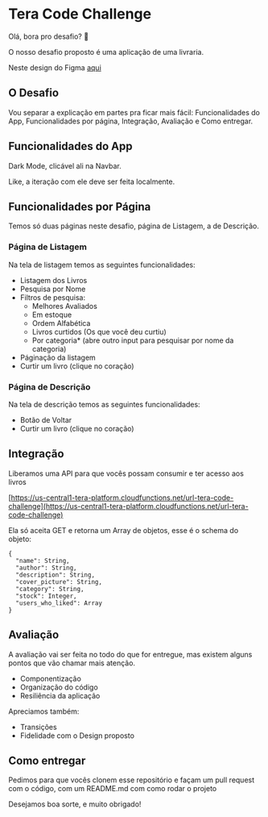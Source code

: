 # Tera Code Challenge

Olá, bora pro desafio? :dancers:

O nosso desafio proposto é uma aplicação de uma livraria.

Neste design do Figma [aqui]()

## O Desafio


Vou separar a explicação em partes pra ficar mais fácil: Funcionalidades do App, Funcionalidades por página, Integração, Avaliação e Como entregar.


## Funcionalidades do App


Dark Mode, clicável ali na Navbar.

Like, a iteração com ele deve ser feita localmente.


## Funcionalidades por Página


Temos só duas páginas neste desafio, página de Listagem, a de Descrição.


### Página de Listagem

Na tela de listagem temos as seguintes funcionalidades:

- Listagem dos Livros
- Pesquisa por Nome
- Filtros de pesquisa:
  - Melhores Avaliados
  - Em estoque
  - Ordem Alfabética
  - Livros curtidos (Os que você deu curtiu)
  - Por categoria* (abre outro input para pesquisar por nome da categoria)
- Páginação da listagem
- Curtir um livro (clique no coração)


### Página de Descrição

Na tela de descrição temos as seguintes funcionalidades:

- Botão de Voltar
- Curtir um livro (clique no coração)

## Integração

Liberamos uma API para que vocês possam consumir e ter acesso aos livros

[https://us-central1-tera-platform.cloudfunctions.net/url-tera-code-challenge](https://us-central1-tera-platform.cloudfunctions.net/url-tera-code-challenge)

Ela só aceita GET e retorna um Array de objetos, esse é o schema do objeto:

```
{
  "name": String,
  "author": String,
  "description": String, 
  "cover_picture": String,
  "category": String,
  "stock": Integer,
  "users_who_liked": Array
}
```


## Avaliação

A avaliação vai ser feita no todo do que for entregue, mas existem alguns pontos que vão chamar mais atenção.

- Componentização
- Organização do código
- Resiliência da aplicação

Apreciamos também:

- Transições
- Fidelidade com o Design proposto

## Como entregar

Pedimos para que vocês clonem esse repositório e façam um pull request com o código, com um README.md com como rodar o projeto

Desejamos boa sorte, e muito obrigado!
